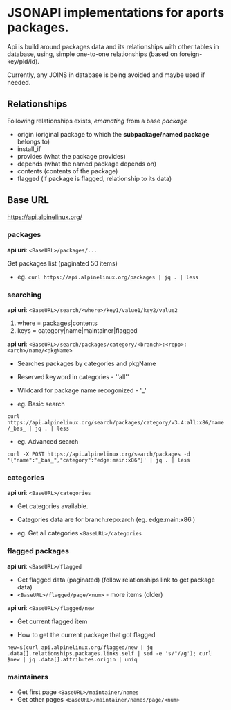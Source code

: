 

# **JSONAPI** implementations for aports packages.


Api is build around packages data and its relationships with other tables in database,
using, simple one-to-one relationships (based on foreign-key/pid/id).

Currently, any JOINS in database is being avoided and maybe used if needed.


## Relationships

Following relationships exists, *emanating* from a base *package<name>*
* origin (original package to which the **subpackage/named package** belongs to)
* install_if 
* provides (what the package provides)
* depends (what the named package depends on)
* contents (contents of the package)
* flagged (if package is flagged, relationship to its data)


## Base URL
https://api.alpinelinux.org/

### packages
__api uri__: `<BaseURL>/packages/...`

Get packages list (paginated 50 items)

* eg. `curl https://api.alpinelinux.org/packages | jq . | less`


### searching
__api uri__: `<BaseURL>/search/<where>/key1/value1/key2/value2`

1. where = packages|contents
2. keys = category|name|maintainer|flagged

__api uri__: `<BaseURL>/search/packages/category/<branch>:<repo>:<arch>/name/<pkgName>`
* Searches packages by categories and pkgName
* Reserved keyword in categories - ''all''
* Wildcard for package name recogonized - '_'

* eg. Basic search

`curl https://api.alpinelinux.org/search/packages/category/v3.4:all:x86/name/_bas_ | jq . | less`

* eg. Advanced search
```
curl -X POST https://api.alpinelinux.org/search/packages -d '{"name":"_bas_","category":"edge:main:x86"}' | jq . | less
```


### categories
__api uri__: `<BaseURL>/categories`
* Get categories available.
* Categories data are for branch:repo:arch (eg. edge:main:x86 )

* eg. Get all categories
`<BaseURL>/categories`


### flagged packages
__api uri__: `<BaseURL>/flagged`
* Get flagged data (paginated) (follow relationships link to get package data)
* `<BaseURL>/flagged/page/<num>` - more items (older)

__api uri__: `<BaseURL>/flagged/new`
* Get current flagged item

* How to get the current package that got flagged
```
new=$(curl api.alpinelinux.org/flagged/new | jq .data[].relationships.packages.links.self | sed -e 's/"//g'); curl $new | jq .data[].attributes.origin | uniq
```

### maintainers
* Get first page
`<BaseURL>/maintainer/names`
* Get other pages
`<BaseURL>/maintainer/names/page/<num>`


